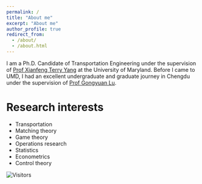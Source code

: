 ```yaml
---
permalink: /
title: "About me"
excerpt: "About me"
author_profile: true 
redirect_from: 
  - /about/
  - /about.html
---
```


I am a Ph.D. Candidate of Transportation Engineering under the supervision of [Prof Xianfeng Terry Yang](https://cee.umd.edu/clark/faculty/1706/Xianfeng-Terry-Yang) at the University of Maryland. Before I came to UMD, I had an excellent undergraduate and graduate journey in Chengdu under the supervision of [Prof Gongyuan Lu](https://faculty.swjtu.edu.cn/lugongyuan/en).

Research interests
======
* Transportation
* Matching theory
* Game theory
* Operations research
* Statistics
* Econometrics
* Control theory

![Visitors](https://api.visitorbadge.io/api/visitors?path=https%3A%2F%2Fgithub.com%2FYuanzhengLei%2Fyuanzhenglei.github.io%2Fedit%2Fmaster%2F_pages%2Fabout.md&label=VISTOR&countColor=%23263759)

